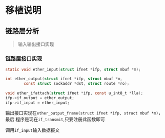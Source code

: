 # 移植说明

## 链路层分析
> 输入输出接口实现

### 链路层接口实现
```c
static void ether_input(struct ifnet *ifp, struct mbuf *m);

int ether_output(struct ifnet *ifp, struct mbuf *m,
		const struct sockaddr *dst, struct route *ro);
		
void ether_ifattach(struct ifnet *ifp, const u_int8_t *lla);
ifp->if_output = ether_output;
ifp->if_input = ether_input;
```

输出接口实现在`ether_output_frame(struct ifnet *ifp, struct mbuf *m)`，最后
程序是现在`if_transmit`,只要注册此函数即可

调用`if_input`输入数据报文
